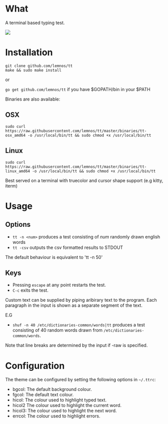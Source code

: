 # What

A terminal based typing test.

![](demo.gif)

# Installation

```
git clone github.com/lemnos/tt
make && sudo make install
```

or

`go get github.com/lemnos/tt` if you have $GOPATH/bin in your $PATH

Binaries are also available:

## OSX

```
sudo curl https://raw.githubusercontent.com/lemnos/tt/master/binaries/tt-osx_amd64 -o /usr/local/bin/tt && sudo chmod +x /usr/local/bin/tt
```

## Linux

```
sudo curl https://raw.githubusercontent.com/lemnos/tt/master/binaries/tt-linux_amd64 -o /usr/local/bin/tt && sudo chmod +x /usr/local/bin/tt
```

Best served on a terminal with truecolor and cursor shape support (e.g kitty, iterm)

# Usage

## Options

- `tt -n <num>` produces a test consisting of *num* randomly drawn english words
- `tt -csv` outputs the csv formatted results to STDOUT

The default behaviour is equivalent to 'tt -n 50'

## Keys

- Pressing `escape` at any point restarts the test.
- `C-c` exits the test.

Custom text can be supplied by piping aribirary text to the program. Each paragraph
in the input is shown as a separate segment of the text.

E.G

- `shuf -n 40 /etc/dictionaries-common/words|tt` produces a test consisting of 40 random words drawn from `/etc/dictionaries-common/words`.

Note that line breaks are determined by the input if -raw is specified.

# Configuration

The theme can be configured by setting the following options in `~/.ttrc`:

 - bgcol:  The default background colour.
 - fgcol:  The default text colour.
 - hicol:  The colour used to highlight typed text.
 - hicol2  The colour used to highlight the current word.
 - hicol3: The colour used to highlight the next word.
 - errcol: The colour used to highlight errors.
